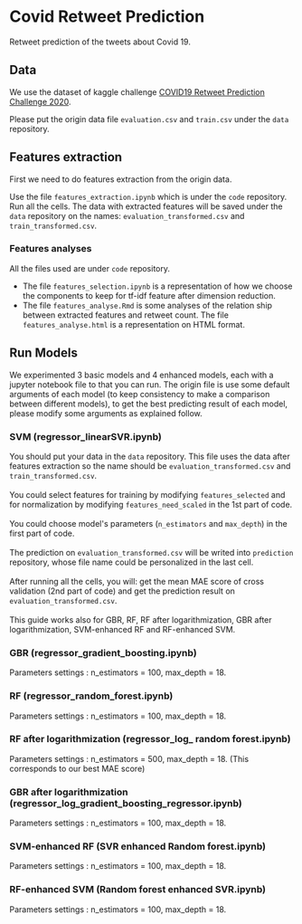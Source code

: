 # Covid Retweet Prediction
Retweet prediction of the tweets about Covid 19.

## Data

We use the dataset of kaggle challenge [COVID19 Retweet Prediction Challenge 2020](https://www.kaggle.com/c/covid19-retweet-prediction-challenge-2020/data).

Please put the origin data file `evaluation.csv` and `train.csv` under the `data` repository.

## Features extraction

First we need to do features extraction from the origin data. 

Use the file `features_extraction.ipynb` which is under the `code` repository. Run all the cells. The data with extracted features will be saved under the `data` repository on the names: `evaluation_transformed.csv` and `train_transformed.csv`.

### Features analyses

All the files used are under `code` repository.

* The file `features_selection.ipynb` is a representation of how we choose the components to keep for tf-idf feature after dimension reduction.
* The file `features_analyse.Rmd` is some analyses of the relation ship between extracted features and retweet count. The file `features_analyse.html` is a representation on HTML format.

## Run Models

We experimented 3 basic models and 4 enhanced models, each with a jupyter notebook file to that you can run. The origin file is use some default arguments of each model (to keep consistency to make a comparison between different models), to get the best predicting result of each model, please modify some arguments as explained follow.

### SVM (regressor_linearSVR.ipynb)

You should put your data in the `data` repository. This file uses the data after features extraction so the name should be `evaluation_transformed.csv` and `train_transformed.csv`. 
<br>
<br>
You could select features for training by modifying `features_selected` and for normalization by modifying `features_need_scaled` in the 1st part of code. 
<br>
<br>
You could choose model's parameters (`n_estimators` and `max_depth`) in the first part of code. 
<br>
<br>
The prediction on `evaluation_transformed.csv` will be writed into `prediction` repository, whose file name could be personalized in the last cell. 
<br>
<br>
After running all the cells, you will: get the mean MAE score of cross validation (2nd part of code) and get the prediction result on `evaluation_transformed.csv`. 
<br>
<br>
This guide works also for GBR, RF, RF after logarithmization, GBR after logarithmization, SVM-enhanced RF and RF-enhanced SVM. 

### GBR (regressor_gradient_boosting.ipynb)

Parameters settings : n_estimators = 100, max_depth = 18.

### RF (regressor_random_forest.ipynb)

Parameters settings : n_estimators = 100, max_depth = 18.

### RF after logarithmization (regressor_log_ random forest.ipynb)

Parameters settings : n_estimators = 500, max_depth = 18. (This corresponds to our best MAE score)

### GBR after logarithmization (regressor_log_gradient_boosting_regressor.ipynb)

Parameters settings : n_estimators = 100, max_depth = 18.

### SVM-enhanced RF (SVR enhanced Random forest.ipynb)

Parameters settings : n_estimators = 100, max_depth = 18.

### RF-enhanced SVM (Random forest enhanced SVR.ipynb)

Parameters settings : n_estimators = 100, max_depth = 18.
